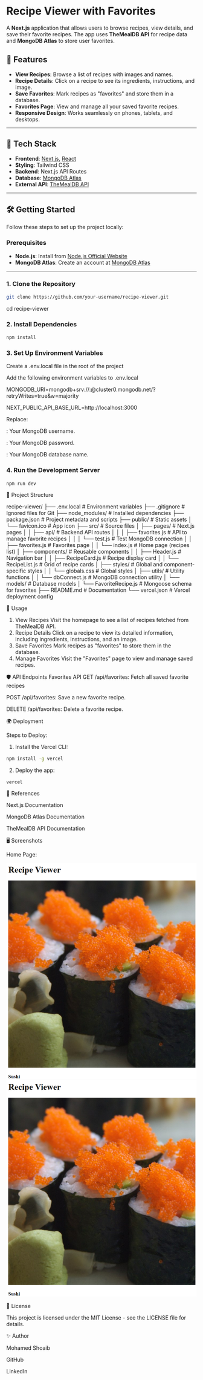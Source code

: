# Recipe Viewer with Favorites

A **Next.js** application that allows users to browse recipes, view details, and save their favorite recipes. The app uses **TheMealDB API** for recipe data and **MongoDB Atlas** to store user favorites.

## 🌟 Features

- **View Recipes**: Browse a list of recipes with images and names.
- **Recipe Details**: Click on a recipe to see its ingredients, instructions, and image.
- **Save Favorites**: Mark recipes as "favorites" and store them in a database.
- **Favorites Page**: View and manage all your saved favorite recipes.
- **Responsive Design**: Works seamlessly on phones, tablets, and desktops.

---

## 🚀 Tech Stack

- **Frontend**: [Next.js](https://nextjs.org/), [React](https://reactjs.org/)
- **Styling**: Tailwind CSS
- **Backend**: Next.js API Routes
- **Database**: [MongoDB Atlas](https://www.mongodb.com/atlas/database)
- **External API**: [TheMealDB API](https://www.themealdb.com/)

---

## 🛠️ Getting Started

Follow these steps to set up the project locally:

### Prerequisites

- **Node.js**: Install from [Node.js Official Website](https://nodejs.org/)
- **MongoDB Atlas**: Create an account at [MongoDB Atlas](https://www.mongodb.com/cloud/atlas)

---

### 1. Clone the Repository
```bash
git clone https://github.com/your-username/recipe-viewer.git
```
cd recipe-viewer

### 2. Install Dependencies
```bash
npm install
```
### 3. Set Up Environment Variables

Create a .env.local file in the root of the project

Add the following environment variables to .env.local

MONGODB_URI=mongodb+srv://<username>:<password>@cluster0.mongodb.net/<dbname>?retryWrites=true&w=majority

NEXT_PUBLIC_API_BASE_URL=http://localhost:3000

Replace:

<username>: Your MongoDB username.

<password>: Your MongoDB password.

<dbname>: Your MongoDB database name.

### 4. Run the Development Server
```bash
npm run dev
```
📂 Project Structure

recipe-viewer/
├── .env.local                # Environment variables
├── .gitignore                # Ignored files for Git
├── node_modules/             # Installed dependencies
├── package.json              # Project metadata and scripts
├── public/                   # Static assets
│   └── favicon.ico           # App icon
├── src/                      # Source files
│   ├── pages/                # Next.js pages
│   │   ├── api/              # Backend API routes
│   │   │   ├── favorites.js  # API to manage favorite recipes
│   │   │   └── test.js       # Test MongoDB connection
│   │   ├── favorites.js      # Favorites page
│   │   └── index.js          # Home page (recipes list)
│   ├── components/           # Reusable components
│   │   ├── Header.js         # Navigation bar
│   │   ├── RecipeCard.js     # Recipe display card
│   │   └── RecipeList.js     # Grid of recipe cards
│   ├── styles/               # Global and component-specific styles
│   │   └── globals.css       # Global styles
│   ├── utils/                # Utility functions
│   │   └── dbConnect.js      # MongoDB connection utility
│   └── models/               # Database models
│       └── FavoriteRecipe.js # Mongoose schema for favorites
├── README.md                 # Documentation
└── vercel.json               # Vercel deployment config

🧩 Usage
1. View Recipes
Visit the homepage to see a list of recipes fetched from TheMealDB API.
2. Recipe Details
Click on a recipe to view its detailed information, including ingredients, instructions, and an image.
3. Save Favorites
Mark recipes as "favorites" to store them in the database.
4. Manage Favorites
Visit the "Favorites" page to view and manage saved recipes.

🛡️ API Endpoints
Favorites API
GET /api/favorites: Fetch all saved favorite recipes

POST /api/favorites: Save a new favorite recipe.

DELETE /api/favorites: Delete a favorite recipe.

🌍 Deployment

Steps to Deploy:

1. Install the Vercel CLI:
```bash   
npm install -g vercel
```
2. Deploy the app:
```
vercel
```
📖 References

Next.js Documentation

MongoDB Atlas Documentation

TheMealDB API Documentation

🖥️ Screenshots

Home Page:

![home1](https://github.com/M0hamedsh0aib/recipe_viewer/blob/main/Assets/home%201.bmp)
![home2](https://github.com/M0hamedsh0aib/recipe_viewer/blob/main/Assets/home%201.bmp)

📝 License

This project is licensed under the MIT License - see the LICENSE file for details.

✨ Author

Mohamed Shoaib

GitHub

LinkedIn
